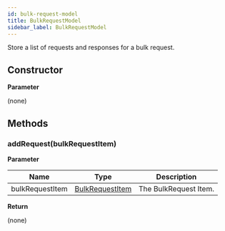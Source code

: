 ```yaml
---
id: bulk-request-model
title: BulkRequestModel
sidebar_label: BulkRequestModel
---
```


Store a list of requests and responses for a bulk request.

## Constructor

**Parameter**

(none)

## Methods

### addRequest(bulkRequestItem)

**Parameter**

| Name| Type| Description |
| --- | --- | --- |
| bulkRequestItem | [BulkRequestItem](../bulk-request-item) | The BulkRequest Item.

**Return**

(none)
